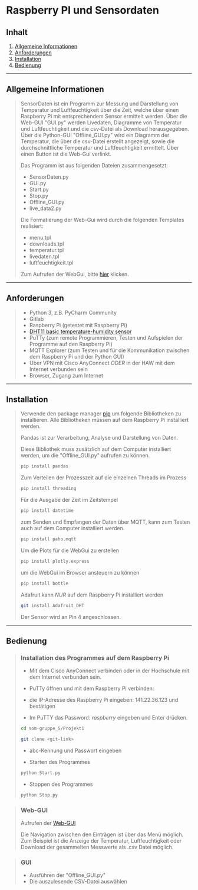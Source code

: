 # Raspberry PI und Sensordaten

## Inhalt
1. [Allgemeine Informationen](#allgemeine-informationen)
2. [Anforderungen](#anforderungen)
3. [Installation](#installation)
4. [Bedienung](#bedienung)

***
## Allgemeine Informationen 
>SensorDaten ist ein Programm zur Messung und Darstellung von Temperatur und Luftfeuchtigkeit über die Zeit, welche über 
einen Raspberry Pi mit entsprechendem Sensor ermittelt werden.
Über die Web-GUI "GUI.py" werden Livedaten, Diagramme von Temperatur und Luftfeuchtigkeit und die csv-Datei als Download herausgegeben. 
Über die Python-GUI "Offline_GUI.py" wird ein Diagramm der Temperatur, die über die csv-Datei erstellt angezeigt,
sowie die durchschnittliche Temperatur und Luftfeuchtigkeit ermittelt. Über einen Button ist die Web-Gui verlinkt.
>
>Das Programm ist aus folgenden Dateien zusammengesetzt:
>* SensorDaten.py
>* GUI.py
>* Start.py
>* Stop.py
>* Offline_GUI.py
>* live_data2.py
>
>Die Formatierung der Web-Gui wird durch die folgenden Templates realisiert:
>* menu.tpl
>* downloads.tpl
>* temperatur.tpl
>* livedaten.tpl
>* luftfeuchtigkeit.tpl
>
>Zum Aufrufen der WebGui, bitte [hier](http://141.22.36.123:8080/) klicken.
***

## Anforderungen
>
>* Python 3, z.B. PyCharm Community
>* Gitlab
>* Raspberry Pi (getestet mit Raspberry Pi)
>* [DHT11 basic temperature-humidity sensor](https://www.adafruit.com/product/386)
>* PuTTy (zum remote Programmieren, Testen und Aufspielen der Programme auf den Raspberry Pi) 
>* MQTT Explorer (zum Testen und für die Kommunikation zwischen dem Raspberry Pi und der Python GUI)
>* Über VPN mit Cisco AnyConnect _ODER_ in der HAW mit dem  Internet verbunden sein
>* Browser, Zugang zum Internet

***

## Installation

>Verwende den package manager [pip](https://pip.pypa.io/en/stable/) um folgende Bibliotheken zu installieren.
Alle Bibliotheken müssen auf dem Raspberry Pi installiert werden.
>
>Pandas ist zur Verarbeitung, Analyse und Darstellung von Daten.
>
>Diese Bibliothek muss zusätzlich auf dem Computer installiert werden, um die "Offline_GUI.py" aufrufen zu können.
>```bash
>pip install pandas
>```
>Zum Verteilen der Prozesszeit auf die einzelnen Threads im Prozess
>```bash
>pip install threading
>```
>Für die Ausgabe der Zeit im Zeitstempel
>```bash
>pip install datetime
>```
>zum Senden und Empfangen der Daten über MQTT, kann zum Testen auch auf dem Computer installiert werden.
>```bash
>pip install paho.mqtt
>```
>Um die Plots für die WebGui zu erstellen
>```bash
>pip install plotly.express
>```
>um die WebGui im Browser ansteuern zu können
>```bash
>pip install bottle
>```
>Adafruit kann _NUR_ auf dem Raspberry Pi installiert werden
>```bash
>git install Adafruit_DHT
>```
>
>Der Sensor wird an Pin 4 angeschlossen.

***
## Bedienung
> ### Installation des Programmes auf dem Raspberry Pi
>* Mit dem Cisco AnyConnect verbinden oder in der Hochschule mit dem Internet verbunden sein.
>* PuTTy öffnen und mit dem Raspberry Pi verbinden:
>
>* die IP-Adresse des Raspberry Pi eingeben: 141.22.36.123 und bestätigen
>
>* Im PuTTY das Password: _raspberry_ eingeben und Enter drücken.
>
>
>```bash
>cd som-gruppe_5/Projekt1
>```
>```bash
>git clone <git-link>
>```
>* abc-Kennung und Passwort eingeben
>
>* Starten des Programmes
>```bash
>python Start.py
>```
>* Stoppen des Programmes
>```bash
>python Stop.py


> ### Web-GUI
> 
>Aufrufen der [Web-GUI](http://141.22.36.123:8080/)
> 
> Die Navigation zwischen den Einträgen ist über das Menü möglich.
> Zum Beispiel ist die Anzeige der Temperatur, Luftfeuchtigkeit oder Download der gesammelten Messwerte als .csv Datei möglich.

> ### GUI
> * Ausführen der "Offline_GUI.py"
> * Die auszulesende CSV-Datei auswählen
> 